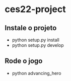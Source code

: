 # ces22-project
## Instale o projeto

- python setup.py install
- python setup.py develop

## Rode o jogo

- python advancing_hero